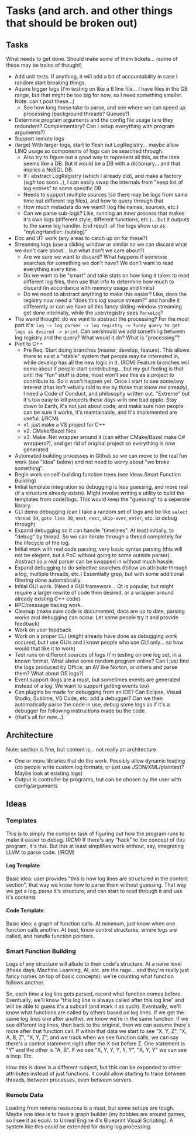 # Tasks (and arch. and other things that should be broken out)

## Tasks

What needs to get done. Should make some of them tickets... (some of these may be trains of thought)

- Add unit tests. If anything, it will add a bit of accountability in case I random start breaking things.
- Aquire bigger logs (I'm testing on like a 6 line file... I have files in the GB range, but that might be too big for now, so I need something smaller. Note: can't post these...)
    - See how long these take to parse, and see where we can speed up processing (background threads? Queues?)
- Determine program arguments and the config file usage (are they redundent? Complementary? Can I setup everything with program arguments?)
- Support remote logs
- (large) With larger logs, start to flesh out LogRegistry... maybe allow LINQ usage so components of logs can be searched through.
    - Also try to figure out a good way to represent all this, as the idea seems like a DB. But it would be a DB with a dictionary... and that implies a NoSQL DB.
    - If I abstract LogRegistry (which I already did), and make a factory (*sigh* too soon...), I can easily swap the internals from "keep list of log entries" to some specific DB
    - Needs to support multiple sources (so there may be logs from same time but different log files), and how to query through that
    - How much metadata do we want? (log file names, sources, etc.)
    - Can we parse sub-logs? Like, running an inner process that makes it's own logs (different style, different functions, etc.)... but it outputs to the same log handler. End result: all the logs show up as "myLogHandler: {sublog}"
- Doc and UT work (any areas to catch up on for these?)
- Streaming logs (use a sliding window or similar so we can discard what we don't care about... but what don't we care about?)
    - Are we sure we want to discard? What happens if someone searches for something we don't have? We don't want to read everything every time.
    - Do we want to be "smart" and take stats on how long it takes to read different log files, then use that info to determine how much to discard (in accordance with memory usage and limits)
    - Do we need to abstract anything to make this easier? Like, does the registry now need a "does this log source stream?" and handle it differently or can we have all this fancy sliding-window streaming get done internally, while the user/registry sees `ParseLog`?
- The weird thought: do we want to abstract the processing? For the most part it's: ```log -> log parser -> log registry -> funny query to get logs as desired -> print```. Can we/should we add something between log registry and the query? What would it do? What is "processing"?
- Port to C++
    - Pre Req. Start doing branches (master, develop, feature). This allows there to exist a "stable" system that people may be interested in, while develop has all the new logic in it. (RCM) Feature branches will come about if people start contributing... but my gut feeling is that until the "fun" stuff is done, most won't see this as a project to contribute to. So it won't happen yet. Once I start to see some/any interest (that isn't vebally told to me by those that know me already), I need a Code of Conduct, and philosophy written out. "Extreme" but it's too easy to kill projects these days with one bad apple. Stay down to Earth, it's not just about code, and make sure how people can be sure it works, it's maintainable, and it's implemented are useful. (/RCM)
    - v1. just make a VS project for C++
    - v2. CMake/Bazel files
    - v3. Make .Net wrapper around it (can either CMake/Bazel make C# wrappers?), and get rid of original project so everything is now generated
- Automated building processes in Github so we can move to the real fun work (see "Idea" below) and not need to worry about "we broke something".
- Begin work on self-building function trees (see Ideas.Smart Function Building)
- Initial template integration so debugging is less guessing, and more real (if a structure already exists). Might involve writing a utility to build the templates from code/logs. This would keep the "guessing" to a seperate library.
- CLI demo debugging (can I take a random set of logs and be like `select thread 54`, `goto line 30`, `next`, `next`, `skip-over`, `enter`, etc. to debug through)
- Expand debugging so it can handle "timelines". At least initially, to "debug" by thread. So we can iterate through a thread completely for the lifecycle of the log.
- Initial work with real code parsing, very basic syntax parsing (this will not be elegent, but a PoC without going to some outside parser). Abstract so a real parser can be swapped in without much hassle.
- Expand debugging to do selective searches (follow an attribute through a log, multiple threads, etc.) Essentially grep, but with some additional filtering done automatically.
- Initial GUI work. (Need a GUI framework... Qt is popular, but might require a larger rewrite of code then desired, or a wrapper around already existing C++ code)
- RPC/message tracing work.
- Cleanup (make sure code is documented, docs are up to date, parsing works and debugging can occur. Let some people try it and provide feedback)
- Work on user feedback
- Work on a proper CLI (might already have done as debugging work occured, but I use GUIs and I know people who use CLI only... so how would that like it to work)
- Test runs on different sources of logs (I'm testing on one log set, in a known format. What about some random program online? Can I just find the logs produced by Office, an AV like Norton, or others and parse them? What about OS logs?)
- Event support (logs are a must, but sometimes events are generated instead of a log. We want to support getting events too)
- Can plugins be made for debugging from an IDE? Can Eclipse, Visual Studio, Sublime, VS Code, etc. add a debugger? Can we then automatically parse the code in use, debug some logs as if it's a debugger for following instructions made bu the code.
- {that's all for now...}

## Architecture

Note: section is fine, but content is... not really an architecture

- One or more libraries that do the work. Possibly allow dynamic loading (do people write custom log formats, or just use JSON/XML/plaintext? Maybe look at existing logs)
- Output is controller by programs, but can be chosen by the user with config/arguments

## Ideas

### Templates

This is to simply the complex task of figuring out how the program runs to make it easier to debug. (RCM) If there's any "hack" to the concept of this program, it's this. But this at least simplifies work without, say, integrating LLVM to parse code. (/RCM)

#### Log Template

Basic idea: user provides "this is how log lines are structured in the content section", that way we know how to parse them without guessing. That way we get a log, parse it's structure, and can start to read through it and use it's contents

#### Code Template

Basic idea: a graph of function calls. At minimum, just know when one function calls another. At best, know control structures, where logs are called, and handle function pointers.

### Smart Function Building

Logs of any structure will allude to their code's structure. At a naive level (these days, Machine Learning, AI, etc. are the rage... and they're really just fancy names on top of basic concepts): we're counting what function follows another.

So, each time a log line gets parsed, record what function comes before. Eventually, we'll know "this log line is always called after this log line" and will be able to guess it's a subcall (and mark it as such). Eventually, we'll know what functions are called by others based on log lines. If we get the same log lines one after another, we know we're in the same function. If we see different log lines, then back to the original, then we can assume there's more after that function call. If within that data we start to see "X, Y, Z", "X, A, B, Z", "X, Y, Z", and we track when we see function calls, we can say there's a control statement right after the X but before Z. One statement is "Y" and the other is "A, B". If we see "X, Y, Y, Y, Y, Y", "X, Y, Y" we can see a loop. Etc.

How this is done is a different subject, but this can be expanded to other attributes instead of just functions. It could allow starting to trace between threads, between processes, even between servers.

### Remote Data

Loading from remote resources is a must, but some setups are tough. Maybe one idea is to have a graph builder (my hobbies are around games, so I see it as equiv. to Unreal Engine 4's Blueprint Visual Scripting). A system like this could be extended for doing log processing.
